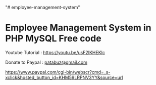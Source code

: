 "# employee-management-system" 

Employee Management System in PHP MySQL Free code
======================================================

Youtube Tutorial : https://youtu.be/usF2IKHEKIc


Donate to Paypal : patabuz@gmail.com

https://www.paypal.com/cgi-bin/webscr?cmd=_s-xclick&hosted_button_id=KHM59LRPNV3YY&source=url
